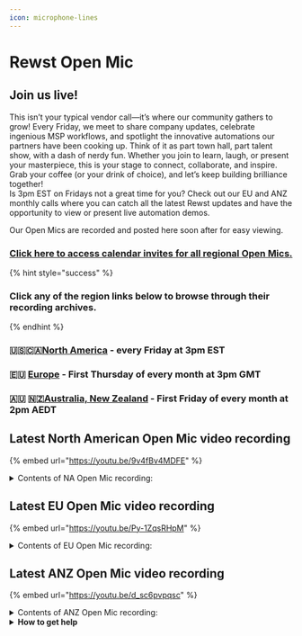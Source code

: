 ```yaml
---
icon: microphone-lines
---
```


# Rewst Open Mic



## **Join us live!**

This isn’t your typical vendor call—it’s where our community gathers to grow! Every Friday, we meet to share company updates, celebrate ingenious MSP workflows, and spotlight the innovative automations our partners have been cooking up. Think of it as part town hall, part talent show, with a dash of nerdy fun. Whether you join to learn, laugh, or present your masterpiece, this is your stage to connect, collaborate, and inspire. Grab your coffee (or your drink of choice), and let’s keep building brilliance together!\
Is 3pm EST on Fridays not a great time for you? Check out our EU and ANZ monthly calls where you can catch all the latest Rewst updates and have the opportunity to view or present live automation demos.

Our Open Mics are recorded and posted here soon after for easy viewing.&#x20;

### [Click here to access calendar invites for all regional Open Mics.](https://go.rew.st/open-mic?hs_preview=BFeQDWBI-187816500244)

{% hint style="success" %}
### Click any of the region links below to browse through their recording archives.
{% endhint %}

### 🇺🇸🇨🇦[North America](roc-open-mics-north-america/) - every Friday at 3pm EST

### 🇪🇺 [Europe](roc-open-mics-europe/) - First Thursday of every month at 3pm GMT

### 🇦🇺 🇳🇿[Australia, New Zealand](roc-open-mics-oceania/) - First Friday of every month at 2pm AEDT



## Latest North American Open Mic video recording

{% embed url="https://youtu.be/9v4fBv4MDFE" %}

<details>

<summary>Contents of NA Open Mic recording:</summary>



</details>

## Latest EU Open Mic video recording

{% embed url="https://youtu.be/Py-1ZqsRHpM" %}

<details>

<summary>Contents of EU Open Mic recording:</summary>

* 🎤 Welcome & Reminders - Host emphasizes asking questions, encourages technical participation, and reminds to track time savings in workflows.
* 🖥️ Product Updates - Frank shares July improvements including smarter crates, automated support access inheritance, app builder design tweaks, and better workflow reliability.
* 🔗 Integrations - New Crush Bank integration, updates to Ninja One, Microsoft CSP, Super Ops, Acronis, plus upcoming BVOIP and Leader integrations.
* 🛒 Marketplace Update - New BitLocker recovery keys crate, updated onboarding/offboarding crates, over 40 bug fixes, and key enhancements in July.
* 📚 Education Update - Clea announces new technical pre-assessment course, updated live training, enhanced onboarding videos, and contest winner recognition.
* 🌐 Community & Events - Highlights Aharon’s keynote on YouTube, upcoming Halo webinar, and International Cat Day photo contest.
* 📧 Demo 1 (Reinier) - Showcases a workflow for sending welcome emails to all client employees post-onboarding, plus an app builder tool for viewing and linking organization variables.
* 🔒 Demo 2 (Linden) - Presents a permission-controlled form system using Microsoft group checks to restrict access and secure workflows.
* 📚 Demo 3 (Brent & Chantelle) - Demonstrate “The Beast” app for exam prep tracking with mobile-friendly design, and “Question of the Day” app for standup meetings with random participant selection.
* 🛡️ Expired Token Monitor - Shares a monitoring automation that detects expired API tokens using org tags, error handling, and status checks to prevent automation failures.
* 📅 Closing & Call for Demos - Encourages community members to share their work in future sessions and reminds about ongoing open mic calls.

</details>

## Latest ANZ Open Mic video recording

{% embed url="https://youtu.be/d_sc6pvpqsc" %}

<details>

<summary>Contents of ANZ Open Mic recording:</summary>

* 🔔 Sarah outlines today’s agenda, notes the community demo reschedule, and invites questions.
* 🔧 Jake presents July 18 and July 25 Rewst updates—crate reliability, custom HTML branding, Ninja ticketing actions, JSONB null-character fixes, upcoming DropSuite/VoIP integrations, and previews Danial’s RoboRewsty feature.
* 📧 Jake demonstrates the new core confirmation email in Rewst, showcasing actionable buttons with default, footer-less, and custom-branded examples.
* 🎓 Jake announces the embedded LMS in the Rewst docs portal, highlights onboarding and automation courses, and teases an Easter-egg change hunt.
* 📂 Michael walks through a PowerShell-driven Rewst workflow that downloads a PDF as Base64 and uploads it in chunks to SharePoint.
* 🌐 Jake shows how to embed an App Builder iframe into Halo PSA tickets, enabling in-ticket Rewst form interactions.
* ❓ The host leads a community Q\&A on AI workflow timelines, GraphQL failure-reporting workflows, tag-based handlers, and upcoming customer demos.

</details>

<details>

<summary><strong>How to get help</strong></summary>

* 💬 Chat (Discord): [https://discord.gg/rewst​​ ](https://discord.gg/rewst%E2%80%8B%E2%80%8B)
  * Private #\{{ msp \}} channel
  * \#the-kewp
* 🎫 Submit Tickets to: the\_roc@rewst.io
* 📝 Feature Request + Integration Requests: [https://rewst.canny.io/](https://rewst.canny.io/)

**CLUCK UNIVERSITY – REWST TRAINING:**&#x20;

* 👨‍🏫 Live Instructor-Led Training: [https://calendly.com/cluck-u/](https://calendly.com/cluck-u/)
* 🏁 Rewst Foundations Training: [https://docs.rewst.help/cluck-university/rewst-foundations-10x](https://docs.rewst.help/cluck-university/rewst-foundations-10x)
* ▶️ On-demand Videos: [https://docs.rewst.help/cluck-university/rewst-foundations-10x](https://docs.rewst.help/cluck-university/rewst-foundations-10x)

**DOCS:**&#x20;

* 🥚 Rewst Docs: [https://docs.rewst.help ](https://docs.rewst.help)
* ⛩️ Jinja Docs: [https://jinja.palletsprojects.com/](https://jinja.palletsprojects.com/)

**KEY LINKS:**&#x20;

* 📝 Feature Request + Integration Requests: [https://rewst.canny.io/](https://rewst.canny.io/)

</details>

